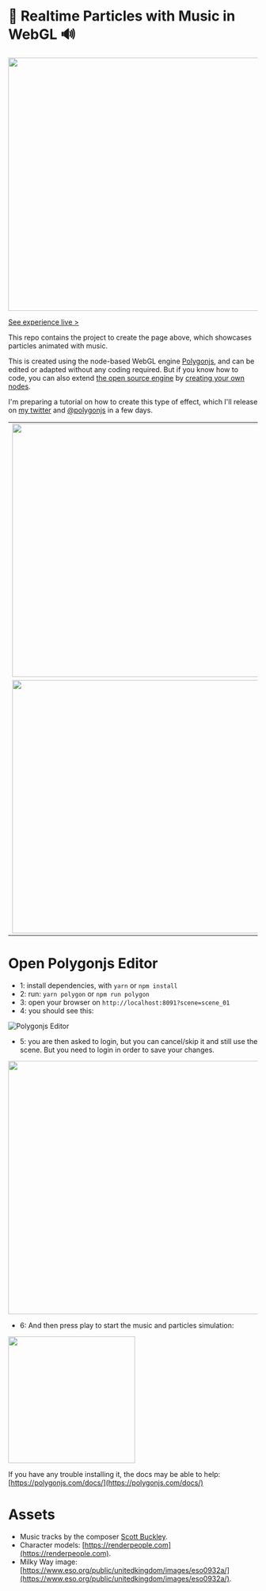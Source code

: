 
# 🎵 Realtime Particles with Music in WebGL 🔊

<a href="https://polygonjs.com/particles-music" target="_blank"><img width="512" src="https://github.com/polygonjs/tutorial_audio_analysers/blob/main/public/images/particles_music.gif?raw=true" /></a>

[See experience live >](https://polygonjs.com/particles-music)

This repo contains the project to create the page above, which showcases particles animated with music.

This is created using the node-based WebGL engine [Polygonjs](https://polygonjs.com), and can be edited or adapted without any coding required. But if you know how to code, you can also extend [the open source engine](https://github.com/polygonjs/polygonjs) by [creating your own nodes](https://github.com/polygonjs/plugins_tutorials).

I'm preparing a tutorial on how to create this type of effect, which I'll release on [my twitter](https://twitter.com/fradingue) and [@polygonjs](https://twitter.com/polygonjs) in a few days.


<table>
    <tr>
        <td><img width="512" src="https://github.com/polygonjs/tutorial_audio_analysers/blob/main/public/images/tutorial_screenshot1.jpg?raw=true" /></td>
        <td><img width="512" src="https://github.com/polygonjs/tutorial_audio_analysers/blob/main/public/images/tutorial_screenshot2.jpg?raw=true" /></td>
    </tr>
    <tr>
        <td><img width="512" src="https://github.com/polygonjs/tutorial_audio_analysers/blob/main/public/images/tutorial_screenshot3.jpg?raw=true" /></td>
        <td><img width="512" src="https://github.com/polygonjs/tutorial_audio_analysers/blob/main/public/images/tutorial_screenshot4.jpg?raw=true" /></td>
    </tr>
</table>

# Open Polygonjs Editor

- 1: install dependencies, with `yarn` or `npm install`
- 2: run: `yarn polygon` or `npm run polygon`
- 3: open your browser on `http://localhost:8091?scene=scene_01`
- 4: you should see this:

![Polygonjs Editor](https://github.com/polygonjs/tutorial_audio_analysers/blob/main/public/images/editor.jpg)

- 5: you are then asked to login, but you can cancel/skip it and still use the scene. But you need to login in order to save your changes.

<img width="512" src="https://github.com/polygonjs/tutorial_audio_analysers/blob/main/public/images/editor_login.jpg?raw=true" />

- 6: And then press play to start the music and particles simulation:

<img width="256" src="https://github.com/polygonjs/tutorial_audio_analysers/blob/main/public/images/editor_play_button.jpg?raw=true" />

If you have any trouble installing it, the docs may be able to help: [https://polygonjs.com/docs/](https://polygonjs.com/docs/)


# Assets

- Music tracks by the composer [Scott Buckley](https://www.scottbuckley.com.au/library/the-climb/).
- Character models: [https://renderpeople.com](https://renderpeople.com).
- Milky Way image: [https://www.eso.org/public/unitedkingdom/images/eso0932a/](https://www.eso.org/public/unitedkingdom/images/eso0932a/).
